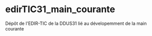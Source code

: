 # edirTIC31_main_courante
Dépôt de l'EDIR-TIC de la DDUS31 lié au dévelopemment de la main courante
